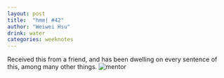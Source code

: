 ```yaml
---
layout: post
title:  "hmm| #42"
author: "Weiwei Hsu"
drink: water
categories: weeknotes
---
```


Received this from a friend, and has been dwelling on every sentence of this, among many other things. 
![mentor]({{site.baseurl}}/assets/images/mentor.jpeg)
